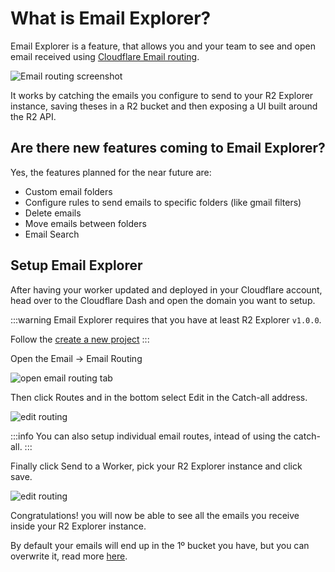 # What is Email Explorer?

Email Explorer is a feature, that allows you and your team to see and open email received using
[Cloudflare Email routing](https://www.cloudflare.com/developer-platform/email-routing/).

![Email routing screenshot](/assets/setup-email-routing-4.png)

It works by catching the emails you configure to send to your R2 Explorer instance, saving theses
in a R2 bucket and then exposing a UI built around the R2 API.


## Are there new features coming to Email Explorer?

Yes, the features planned for the near future are:

- Custom email folders
- Configure rules to send emails to specific folders (like gmail filters)
- Delete emails
- Move emails between folders
- Email Search


## Setup Email Explorer

After having your worker updated and deployed in your Cloudflare account, head over to the Cloudflare Dash and open
the domain you want to setup.

:::warning
Email Explorer requires that you have at least R2 Explorer `v1.0.0`.

Follow the [create a new project](/getting-started/creating-a-new-project.html)
:::

Open the Email -> Email Routing

![open email routing tab](/assets/setup-email-routing-3.png)

Then click Routes and in the bottom select Edit in the Catch-all address.

![edit routing](/assets/setup-email-routing.png)

:::info
You can also setup individual email routes, intead of using the catch-all.
:::

Finally click Send to a Worker, pick your R2 Explorer instance and click save.

![edit routing](/assets/setup-email-routing-2.png)

Congratulations! you will now be able to see all the emails you receive inside your R2 Explorer instance.

By default your emails will end up in the 1º bucket you have, but you can overwrite it, read more
[here](/getting-started/configuration.html#configuring-email-explorer-target-bucket).
